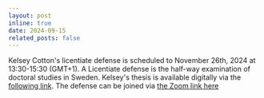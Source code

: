 ```yaml
---
layout: post
inline: true
date: 2024-09-15
related_posts: false
---
```


Kelsey Cotton's licentiate defense is scheduled to November 26th, 2024 at 13:30-15:30 (GMT+1). A Licentiate defense is the half-way examination of doctoral studies in Sweden. Kelsey's thesis is available digitally via the [following link](https://research.chalmers.se/en/publication/543546). The defense can be joined via [the Zoom link here](https://chalmers.zoom.us/j/6453396372?omn=66697632859) [<i class="fa-solid fa-microphone-lines"></i>](https://aicomparts.com/people/kelsey_cotton/)
